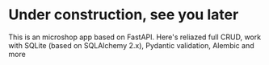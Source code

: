 # Under construction, see you later
This is an microshop app based on FastAPI. Here's reliazed full CRUD, work with SQLite (based on SQLAlchemy 2.x), Pydantic validation, Alembic and more

